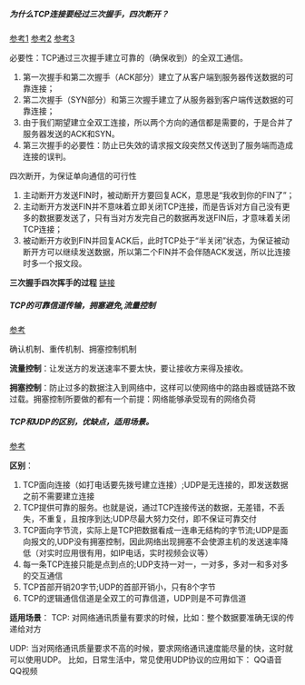 ##### 为什么TCP连接要经过三次握手，四次断开？

[参考1](https://www.zhihu.com/question/24853633)
[参考2](https://www.cnblogs.com/zhoudayang/p/6012257.html)
[参考3](https://www.cnblogs.com/qiaoconglovelife/p/5733056.html)

必要性：TCP通过三次握手建立可靠的（确保收到）的全双工通信。
1. 第一次握手和第二次握手（ACK部分）建立了从客户端到服务器传送数据的可靠连接；
2. 第二次握手（SYN部分）和第三次握手建立了从服务器到客户端传送数据的可靠连接；
3. 由于我们期望建立全双工连接，所以两个方向的通信都是需要的，于是合并了服务器发送的ACK和SYN。
4. 第三次握手的必要性：防止已失效的请求报文段突然又传送到了服务端而造成连接的误判。

四次断开，为保证单向通信的可行性
1. 主动断开方发送FIN时，被动断开方要回复ACK，意思是“我收到你的FIN了”；
2. 主动断开方发送FIN并不意味着立即关闭TCP连接，而是告诉对方自己没有更多的数据要发送了，只有当对方发完自己的数据再发送FIN后，才意味着关闭TCP连接；
3. 被动断开方收到FIN并回复ACK后，此时TCP处于“半关闭”状态，为保证被动断开方可以继续发送数据，所以第二个FIN并不会伴随ACK发送，所以比连接时多一个报文段。

**三次握手四次挥手的过程**
[链接](http://blog.csdn.net/jungle_hello/article/details/51465119)


##### TCP的可靠信道传输，拥塞避免,流量控制
[参考](http://blog.csdn.net/baidu_35692628/article/details/78255476?locationNum=4&fps=1)

确认机制、重传机制、拥塞控制机制

**流量控制**：让发送方的发送速率不要太快，要让接收方来得及接收。

**拥塞控制**：防止过多的数据注入到网络中，这样可以使网络中的路由器或链路不致过载。拥塞控制所要做的都有一个前提：网络能够承受现有的网络负荷

##### TCP和UDP的区别，优缺点，适用场景。
[参考](https://www.cnblogs.com/xiaomayizoe/p/5258754.html)

**区别**：
1. TCP面向连接（如打电话要先拨号建立连接）;UDP是无连接的，即发送数据之前不需要建立连接
2. TCP提供可靠的服务。也就是说，通过TCP连接传送的数据，无差错，不丢失，不重复，且按序到达;UDP尽最大努力交付，即不保证可靠交付
3. TCP面向字节流，实际上是TCP把数据看成一连串无结构的字节流;UDP是面向报文的,UDP没有拥塞控制，因此网络出现拥塞不会使源主机的发送速率降低（对实时应用很有用，如IP电话，实时视频会议等）
4. 每一条TCP连接只能是点到点的;UDP支持一对一，一对多，多对一和多对多的交互通信
5. TCP首部开销20字节;UDP的首部开销小，只有8个字节
6. TCP的逻辑通信信道是全双工的可靠信道，UDP则是不可靠信道

**适用场景**：
TCP: 对网络通讯质量有要求的时候，比如：整个数据要准确无误的传递给对方

UDP: 当对网络通讯质量要求不高的时候，要求网络通讯速度能尽量的快，这时就可以使用UDP。 比如，日常生活中，常见使用UDP协议的应用如下： QQ语音 QQ视频

